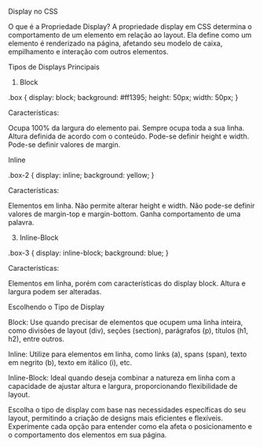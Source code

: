 
Display no CSS

O que é a Propriedade Display?
A propriedade display em CSS determina o comportamento de um elemento em relação ao layout. Ela define como um elemento é renderizado na página, afetando seu modelo de caixa, empilhamento e interação com outros elementos.


Tipos de Displays Principais

1. Block

.box {
    display: block;
    background: #ff1395;
    height: 50px;
    width: 50px;
}


Características:

Ocupa 100% da largura do elemento pai.
Sempre ocupa toda a sua linha.
Altura definida de acordo com o conteúdo.
Pode-se definir height e width.
Pode-se definir valores de margin.


Inline

.box-2 {
    display: inline;
    background: yellow;
}


Características:

Elementos em linha.
Não permite alterar height e width.
Não pode-se definir valores de margin-top e margin-bottom.
Ganha comportamento de uma palavra.


3. Inline-Block

.box-3 {
    display: inline-block;
    background: blue;
}


Características:

Elementos em linha, porém com características do display block.
Altura e largura podem ser alteradas.


Escolhendo o Tipo de Display

Block: Use quando precisar de elementos que ocupem uma linha inteira, como divisões de layout (div), seções (section), parágrafos (p), títulos (h1, h2), entre outros.

Inline: Utilize para elementos em linha, como links (a), spans (span), texto em negrito (b), texto em itálico (i), etc.

Inline-Block: Ideal quando deseja combinar a natureza em linha com a capacidade de ajustar altura e largura, proporcionando flexibilidade de layout.

Escolha o tipo de display com base nas necessidades específicas do seu layout, permitindo a criação de designs mais eficientes e flexíveis. Experimente cada opção para entender como ela afeta o posicionamento e o comportamento dos elementos em sua página.